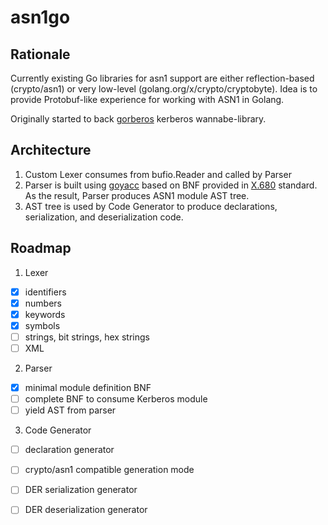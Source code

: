 # asn1go

## Rationale

Currently existing Go libraries for asn1 support are either reflection-based (crypto/asn1) or 
very low-level (golang.org/x/crypto/cryptobyte). Idea is to provide Protobuf-like experience for 
working with ASN1 in Golang.

Originally started to back [gorberos](https://github.com/chemikadze/gorberos) kerberos wannabe-library.

## Architecture

1) Custom Lexer consumes from bufio.Reader and called by Parser
2) Parser is built using [goyacc](https://godoc.org/golang.org/x/tools/cmd/goyacc)
 based on BNF provided in [X.680](https://www.itu.int/ITU-T/studygroups/com17/languages/X.680-0207.pdf) standard. 
 As the result, Parser produces ASN1 module AST tree.
3) AST tree is used by Code Generator to produce declarations, serialization, and deserialization code.

## Roadmap

1) Lexer
 - [x] identifiers
 - [x] numbers 
 - [x] keywords
 - [x] symbols
 - [ ] strings, bit strings, hex strings
 - [ ] XML
2) Parser
 - [x] minimal module definition BNF
 - [ ] complete BNF to consume Kerberos module
 - [ ] yield AST from parser 
3) Code Generator
 - [ ] declaration generator
 - [ ] crypto/asn1 compatible generation mode
 - [ ] DER serialization generator
 - [ ] DER deserialization generator
 